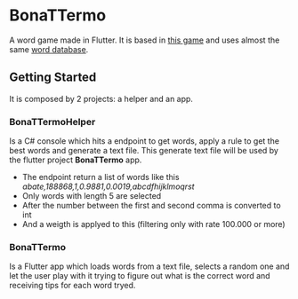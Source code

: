 # BonaTTermo

A word game made in Flutter. It is based in [this game](https://term.ooo/) and uses almost the same [word database](https://github.com/fserb/pt-br). 

## Getting Started

It is composed by 2 projects: a helper and an app.

### BonaTTermoHelper
Is a C# console which hits a endpoint to get words, apply a rule to get the best words and generate a text file. This generate text file will be used by the flutter project **BonaTTermo** app.
- The endpoint return a list of words like this *abate,188868,1,0.9881,0.0019,abcdfhijklmoqrst*
- Only words with length 5 are selected
- After the number between the first and second comma is converted to int
- And a weigth is applyed to this (filtering only with rate 100.000 or more)

### BonaTTermo
Is a Flutter app which loads words from a text file, selects a random one and let the user play with it trying to figure out what is the correct word and receiving tips for each word tryed.
